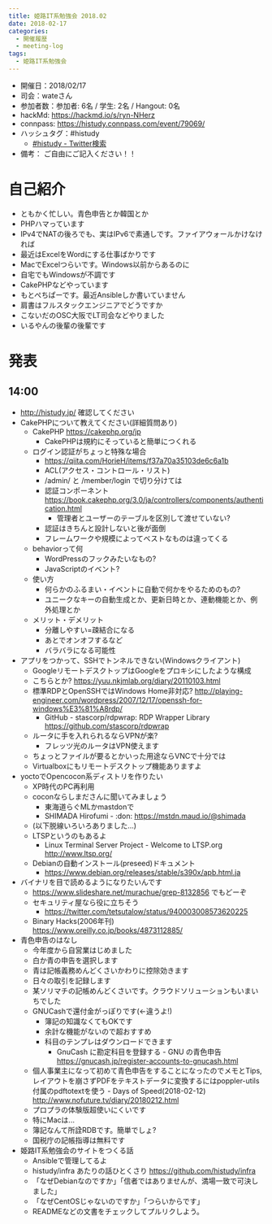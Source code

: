 ```yaml
---
title: 姫路IT系勉強会 2018.02
date: 2018-02-17
categories:
  - 開催履歴
  - meeting-log
tags:
  - 姫路IT系勉強会
---
```


* 開催日：2018/02/17
* 司会：wateさん
* 参加者数：参加者:  6名 / 学生:  2名 / Hangout:  0名
* hackMd: https://hackmd.io/s/ryn-NHerz
* connpass: https://histudy.connpass.com/event/79069/
* ハッシュタグ：#histudy
  * [#histudy - Twitter検索](https://twitter.com/search?q=%23histudy&src=typd)
* 備考： ご自由にご記入ください！！

# 自己紹介

* ともかく忙しい。青色申告とか韓国とか
* PHPハマっています
* IPv4でNATの後ろでも、実はIPv6で素通しです。ファイアウォールかけなければ
* 最近はExcelをWordにする仕事ばかりです
* MacでExcelつらいです。Windows以前からあるのに
* 自宅でもWindowsが不調です
* CakePHPなどやっています
* もとぺちぱーです。最近Ansibleしか書いていません
* 肩書はフルスタックエンジニアでどうですか
* こないだのOSC大阪でLT司会などやりました
* いるやんの後輩の後輩です

# 発表

## 14:00

* http://histudy.jp/ 確認してください
* CakePHPについて教えてください(詳細質問あり)
  * CakePHP https://cakephp.org/jp
    * CakePHPは規約にそっていると簡単につくれる
  * ログイン認証がちょっと特殊な場合
    * https://qiita.com/HorieH/items/f37a70a35103de6c6a1b
    * ACL(アクセス・コントロール・リスト)
    * /admin/ と /member/login で切り分けては
    * 認証コンポーネント https://book.cakephp.org/3.0/ja/controllers/components/authentication.html
      * 管理者とユーザーのテーブルを区別して渡せていない?
    * 認証はきちんと設計しないと後が面倒
    * フレームワークや規模によってベストなものは違ってくる
  * behaviorって何
    * WordPressのフックみたいなもの?
    * JavaScriptのイベント?
  * 使い方
    * 何らかのふるまい・イベントに自動で何かをやるためのもの?
    * ユニークなキーの自動生成とか、更新日時とか、連動機能とか、例外処理とか
  * メリット・デメリット
    * 分離しやすい=疎結合になる
    * あとでオンオフするなど
    * バラバラになる可能性
* アプリをつかって、SSHでトンネルできない(Windowsクライアント)
  * GoogleリモートデスクトップはGoogleをプロキシにしたような構成
  * こちらとか? https://yuu.nkjmlab.org/diary/20110103.html
  * 標準RDPとOpenSSHではWindows Home非対応? http://playing-engineer.com/wordpress/2007/12/17/openssh-for-windows%E3%81%A8rdp/
    * GitHub - stascorp/rdpwrap: RDP Wrapper Library https://github.com/stascorp/rdpwrap
  * ルータに手を入れられるならVPNが楽?
    * フレッツ光のルータはVPN使えます
  * ちょっとファイルが要るとかいった用途ならVNCで十分では
  * Virtualboxにもリモートデスクトップ機能ありますよ
* yoctoでOpencocon系ディストリを作りたい
  * XP時代のPC再利用
  * coconならしまださんに聞いてみましょう
    * 東海道らぐMLかmastdonで
    * SHIMADA Hirofumi - :don: https://mstdn.maud.io/@shimada
  * (以下脱線いろいろありました...)
  * LTSPというのもあるよ
    * Linux Terminal Server Project - Welcome to LTSP.org http://www.ltsp.org/
  * Debianの自動インストール(preseed)ドキュメント
    * https://www.debian.org/releases/stable/s390x/apb.html.ja
* バイナリを目で読めるようになりたいんです
  * https://www.slideshare.net/murachue/grep-8132856 でもどーぞ
  * セキュリティ屋なら役に立ちそう
    * https://twitter.com/tetsutalow/status/940003008573620225
  * Binary Hacks(2006年刊) https://www.oreilly.co.jp/books/4873112885/
* 青色申告のはなし
  * 今年度から自営業はじめました
  * 白か青の申告を選択します
  * 青は記帳義務めんどくさいかわりに控除効きます
  * 日々の取引を記録します
  * 某ソリマチの記帳めんどくさいです。クラウドソリューションもいまいちでした
  * GNUCashで還付金がっぽりです(←違うよ!)
    * 簿記の知識なくてもOKです
    * 余計な機能がないので超おすすめ
    * 科目のテンプレはダウンロードできます
      * GnuCash に勘定科目を登録する - GNU の青色申告 https://gnucash.jp/register-accounts-to-gnucash.html
  * 個人事業主になって初めて青色申告をすることになったのでメモとTips, レイアウトを崩さずPDFをテキストデータに変換するにはpoppler-utils付属のpdftotextを使う - Days of Speed(2018-02-12) http://www.nofuture.tv/diary/20180212.html
  * プロプラの体験版超使いにくいです
  * 特にMacは...
  * 簿記なんて所詮RDBです。簡単でしょ?
  * 国税庁の記帳指導は無料です
* 姫路IT系勉強会のサイトをつくる話
  * Ansibleで管理してるよ
  * histudy/infra あたりの話ひとくさり https://github.com/histudy/infra
  * 「なぜDebianなのですか」「信者ではありませんが、満場一致で可決しました」
  * 「なぜCentOSじゃないのですか」「つらいからです」
  * READMEなどの文書をチェックしてプルリクしよう。

